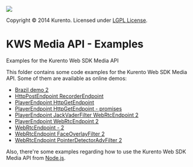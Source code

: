 [![][KurentoImage]][website]

Copyright © 2014 Kurento. Licensed under [LGPL License].

KWS Media API - Examples
=============
Examples for the Kurento Web SDK Media API

This folder contains some code examples for the Kurento Web SDK Media API. Some
of them are available as online demos:

* [Brazil demo 2](./brazil_demo_2)
* [HttpPostEndpoint RecorderEndpoint](./HttpPostEndpoint-RecorderEndpoint)
* [PlayerEndpoint HttpGetEndpoint](./PlayerEndpoint-HttpGetEndpoint)
* [PlayerEndpoint HttpGetEndpoint - promises](./PlayerEndpoint-HttpGetEndpoint_promises)
* [PlayerEndpoint JackVaderFilter WebRtcEndpoint 2](./PlayerEndpoint-JackVaderFilter-WebRtcEndpoint_2)
* [PlayerEndpoint WebRtcEndpoint 2](./PlayerEndpoint-WebRtcEndpoint_2)
* [WebRtcEndpoint - 2](./WebRtcEndpoint_2)
* [WebRtcEndpoint FaceOverlayFilter 2](./WebRtcEndpoint-FaceOverlayFilter_2)
* [WebRtcEndpoint PointerDetectorAdvFilter 2](./WebRtcEndpoint-PointerDetectorAdvFilter_2)

Also, there're some examples regarding how to use the Kurento Web SDK Media API
from [Node.js].


[KurentoImage]: https://0.gravatar.com/avatar/b8fffabbe3831731cb4c4c9667bfa439?s=120
[LGPL License]: http://www.gnu.org/licenses/lgpl-2.1.html
[Node.js]: http://nodejs.org
[website]: http://kurento.org
